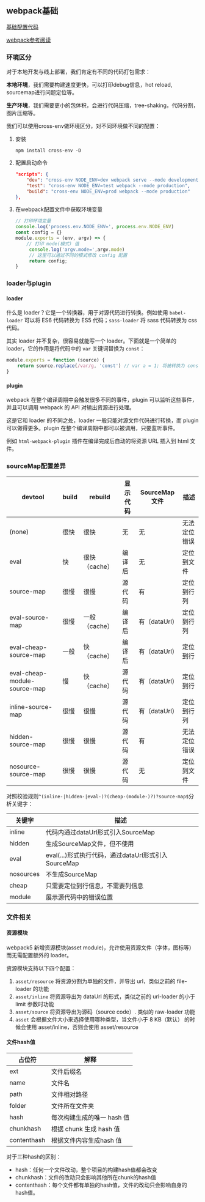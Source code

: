 ## webpack基础

[基础配置代码](https://github.com/funny741643/webpack-learn/tree/main/webpack-base)

[webpack参考阅读](https://juejin.cn/post/7023242274876162084)

### 环境区分

对于本地开发与线上部署，我们肯定有不同的代码打包需求：

**本地环境**，我们需要构建速度更快，可以打印debug信息，hot reload, sourcemap进行问题定位等。

**生产环境**，我们需要更小的包体积，会进行代码压缩，tree-shaking，代码分割，图片压缩等。

我们可以使用cross-env做环境区分，对不同环境做不同的配置：

1. 安装

   ```
   npm install cross-env -D
   ```

2. 配置启动命令

   ```json
   "scripts": {
       "dev": "cross-env NODE_ENV=dev webpack serve --mode development", 
       "test": "cross-env NODE_ENV=test webpack --mode production",
       "build": "cross-env NODE_ENV=prod webpack --mode production"
   },
   ```

3. 在webpack配置文件中获取环境变量

   ```javascript
   // 打印环境变量
   console.log('process.env.NODE_ENV=', process.env.NODE_ENV)
   const config = {}
   module.exports = (env, argv) => {
       // 打印 mode(模式) 值
     	console.log('argv.mode=',argv.mode)
     	// 这里可以通过不同的模式修改 config 配置
     	return config;
   }
   ```

### loader与plugin

#### loader

什么是 loader？它是一个转换器，用于对源代码进行转换。例如使用 `babel-loader` 可以将 ES6 代码转换为 ES5 代码；`sass-loader` 将 sass 代码转换为 css 代码。

其实 loader 并不复杂，很容易就能写一个 loader。下面就是一个简单的 loader，它的作用是将代码中的 `var` 关键词替换为 `const`：

```javascript
module.exports = function (source) {
    return source.replace(/var/g, 'const') // var a = 1; 将被转换为 const a = 1;
}
```

#### plugin

webpack 在整个编译周期中会触发很多不同的事件，plugin 可以监听这些事件，并且可以调用 webpack 的 API 对输出资源进行处理。

这是它和 loader 的不同之处，loader 一般只能对源文件代码进行转换，而 plugin 可以做得更多。plugin 在整个编译周期中都可以被调用，只要监听事件。

例如 `html-webpack-plugin` 插件在编译完成后自动的将资源 URL 插入到 html 文件。

### sourceMap配置差异

| devtool                      | build | rebuild       | 显示代码 | SourceMap 文件 | 描述         |
| ---------------------------- | ----- | ------------- | -------- | -------------- | ------------ |
| (none)                       | 很快  | 很快          | 无       | 无             | 无法定位错误 |
| eval                         | 快    | 很快（cache） | 编译后   | 无             | 定位到文件   |
| source-map                   | 很慢  | 很慢          | 源代码   | 有             | 定位到行列   |
| eval-source-map              | 很慢  | 一般（cache） | 编译后   | 有（dataUrl）  | 定位到行列   |
| eval-cheap-source-map        | 一般  | 快（cache）   | 编译后   | 有（dataUrl）  | 定位到行     |
| eval-cheap-module-source-map | 慢    | 快（cache）   | 源代码   | 有（dataUrl）  | 定位到行     |
| inline-source-map            | 很慢  | 很慢          | 源代码   | 有（dataUrl）  | 定位到行列   |
| hidden-source-map            | 很慢  | 很慢          | 源代码   | 有             | 无法定位错误 |
| nosource-source-map          | 很慢  | 很慢          | 源代码   | 无             | 定位到文件   |

对照校验规则`^(inline-|hidden-|eval-)?(cheap-(module-)?)?source-map$`分析关键字：

| __关键字__ | __描述__                                            |
| ---------- | --------------------------------------------------- |
| inline     | 代码内通过dataUrl形式引入SourceMap                  |
| hidden     | 生成SourceMap文件，但不使用                         |
| eval       | eval(...)形式执行代码，通过dataUrl形式引入SourceMap |
| nosources  | 不生成SourceMap                                     |
| cheap      | 只需要定位到行信息，不需要列信息                    |
| module     | 展示源代码中的错误位置                              |

### 文件相关

#### 资源模块

webpack5 新增资源模块(asset module)，允许使用资源文件（字体，图标等）而无需配置额外的 loader。

资源模块支持以下四个配置：

1. `asset/resource` 将资源分割为单独的文件，并导出 url，类似之前的 file-loader 的功能
2. `asset/inline` 将资源导出为 dataUrl 的形式，类似之前的 url-loader 的小于 limit 参数时功能
3. `asset/source` 将资源导出为源码（source code）. 类似的 raw-loader 功能
4. `asset` 会根据文件大小来选择使用哪种类型，当文件小于 8 KB（默认） 的时候会使用 asset/inline，否则会使用 asset/resource

#### 文件hash值

| __占位符__  | __解释__                   |
| ----------- | -------------------------- |
| ext         | 文件后缀名                 |
| name        | 文件名                     |
| path        | 文件相对路径               |
| folder      | 文件所在文件夹             |
| hash        | 每次构建生成的唯一 hash 值 |
| chunkhash   | 根据 chunk 生成 hash 值    |
| contenthash | 根据文件内容生成hash 值    |

对于三种hash的区别：

* hash：任何一个文件改动，整个项目的构建hash值都会改变
* chunkhash：文件的改动只会影响其他所在chunk的hash值
* contenthash：每个文件都有单独的hash值，文件的改动只会影响自身的hash值。



